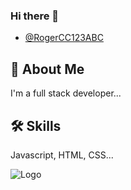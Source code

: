 ### Hi there 👋


- [@RogerCC123ABC](https://www.github.com/RogerCC123ABC)

## 🚀 About Me
I'm a full stack developer...


## 🛠 Skills
Javascript, HTML, CSS...


![Logo](https://dev-to-uploads.s3.amazonaws.com/uploads/articles/th5xamgrr6se0x5ro4g6.png)
